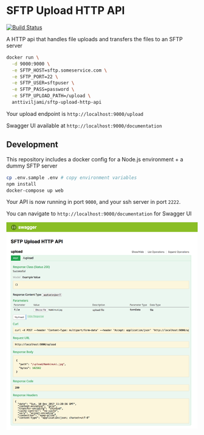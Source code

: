 # SFTP Upload HTTP API

[![Build Status](https://travis-ci.org/anttiviljami/sftp-upload-http-api.svg?branch=master)](https://travis-ci.org/anttiviljami/sftp-upload-http-api)

A HTTP api that handles file uploads and transfers the files to an SFTP server

```bash
docker run \
  -d 9000:9000 \
  -e SFTP_HOST=sftp.someservice.com \
  -e SFTP_PORT=22 \
  -e SFTP_USER=sftpuser \
  -e SFTP_PASS=password \
  -e SFTP_UPLOAD_PATH=/upload \
  anttiviljami/sftp-upload-http-api
```

Your upload endpoint is `http://localhost:9000/upload`

Swagger UI available at `http://localhost:9000/documentation`

## Development

This repository includes a docker config for a Node.js environment + a dummy SFTP server

```bash
cp .env.sample .env # copy environment variables
npm install
docker-compose up web
```

Your API is now running in port `9000`, and your ssh server in port `2222`.

You can navigate to `http://localhost:9000/documentation` for Swagger UI

![Swagger UI](swaggerui.png)

